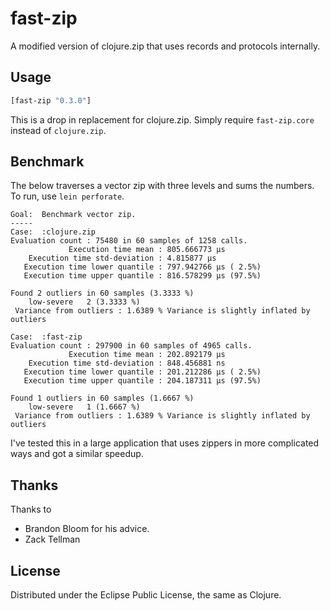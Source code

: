 # fast-zip

A modified version of clojure.zip that uses records and protocols internally.

## Usage

```clojure
[fast-zip "0.3.0"]
```

This is a drop in replacement for clojure.zip. Simply require ``fast-zip.core``
instead of ``clojure.zip``.

## Benchmark

The below  traverses a vector zip with three levels and sums the numbers. To
run, use ``lein perforate``.

```
Goal:  Benchmark vector zip.
-----
Case:  :clojure.zip
Evaluation count : 75480 in 60 samples of 1258 calls.
             Execution time mean : 805.666773 µs
    Execution time std-deviation : 4.815877 µs
   Execution time lower quantile : 797.942766 µs ( 2.5%)
   Execution time upper quantile : 816.578299 µs (97.5%)

Found 2 outliers in 60 samples (3.3333 %)
	low-severe	 2 (3.3333 %)
 Variance from outliers : 1.6389 % Variance is slightly inflated by outliers

Case:  :fast-zip
Evaluation count : 297900 in 60 samples of 4965 calls.
             Execution time mean : 202.892179 µs
    Execution time std-deviation : 848.456881 ns
   Execution time lower quantile : 201.212286 µs ( 2.5%)
   Execution time upper quantile : 204.187311 µs (97.5%)

Found 1 outliers in 60 samples (1.6667 %)
	low-severe	 1 (1.6667 %)
 Variance from outliers : 1.6389 % Variance is slightly inflated by outliers
```

I've tested this in a large application that uses zippers in more complicated
ways and got a similar speedup.

## Thanks

Thanks to

* Brandon Bloom for his advice.
* Zack Tellman

## License

Distributed under the Eclipse Public License, the same as Clojure.
